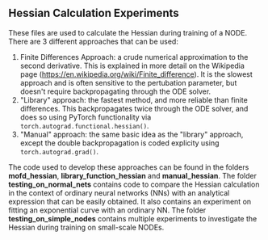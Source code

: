## Hessian Calculation Experiments

These files are used to calculate the Hessian during training of a NODE. There are 3 different approaches that can be used:

1. Finite Differences Approach:  a crude numerical approximation to the second derivative. This is explained in more detail on the Wikipedia page (https://en.wikipedia.org/wiki/Finite_difference). It is the slowest approach and is often sensitive to the pertubation parameter, but doesn't require backpropagating through the ODE solver.
2. "Library" approach: the fastest method, and more reliable than finite differences. This backpropagates twice through the ODE solver, and does so using PyTorch functionality via `torch.autograd.functional.hessian()`.
3. "Manual" approach: the same basic idea as the "library" approach, except the double backpropagation is coded explicity using `torch.autograd.grad()`.

The code used to develop these approaches can be found in the folders **mofd_hessian**, **library_function_hessian** and **manual_hessian**. The folder **testing_on_normal_nets** contains code to compare the Hessian calculation in the context of ordinary neural networks (NNs) with an analytical expression that can be easily obtained. It also contains an experiment on fitting an exponential curve with an ordinary NN. The folder **testing_on_simple_nodes** contains multiple experiments to investigate the Hessian during training on small-scale NODEs.
